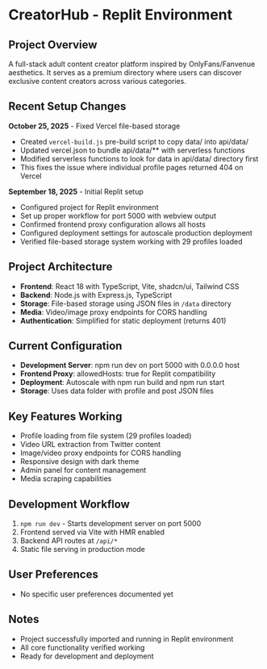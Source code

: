 # CreatorHub - Replit Environment

## Project Overview
A full-stack adult content creator platform inspired by OnlyFans/Fanvenue aesthetics. It serves as a premium directory where users can discover exclusive content creators across various categories.

## Recent Setup Changes
**October 25, 2025** - Fixed Vercel file-based storage
- Created `vercel-build.js` pre-build script to copy data/ into api/data/
- Updated vercel.json to bundle api/data/** with serverless functions
- Modified serverless functions to look for data in api/data/ directory first
- This fixes the issue where individual profile pages returned 404 on Vercel

**September 18, 2025** - Initial Replit setup
- Configured project for Replit environment
- Set up proper workflow for port 5000 with webview output
- Confirmed frontend proxy configuration allows all hosts
- Configured deployment settings for autoscale production deployment
- Verified file-based storage system working with 29 profiles loaded

## Project Architecture
- **Frontend**: React 18 with TypeScript, Vite, shadcn/ui, Tailwind CSS
- **Backend**: Node.js with Express.js, TypeScript
- **Storage**: File-based storage using JSON files in `/data` directory
- **Media**: Video/image proxy endpoints for CORS handling
- **Authentication**: Simplified for static deployment (returns 401)

## Current Configuration
- **Development Server**: npm run dev on port 5000 with 0.0.0.0 host
- **Frontend Proxy**: allowedHosts: true for Replit compatibility
- **Deployment**: Autoscale with npm run build and npm run start
- **Storage**: Uses data folder with profile and post JSON files

## Key Features Working
- Profile loading from file system (29 profiles loaded)
- Video URL extraction from Twitter content
- Image/video proxy endpoints for CORS handling
- Responsive design with dark theme
- Admin panel for content management
- Media scraping capabilities

## Development Workflow
1. `npm run dev` - Starts development server on port 5000
2. Frontend served via Vite with HMR enabled
3. Backend API routes at `/api/*`
4. Static file serving in production mode

## User Preferences
- No specific user preferences documented yet

## Notes
- Project successfully imported and running in Replit environment
- All core functionality verified working
- Ready for development and deployment